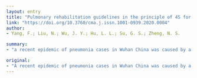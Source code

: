 ```yaml
---
layout: entry
title: "Pulmonary rehabilitation guidelines in the principle of 4S for patients infected with 2019 novel coronavirus (2019-nCoV)"
link: "https://doi.org/10.3760/cma.j.issn.1001-0939.2020.0004"
author:
- Yang, F.; Liu, N.; Wu, J. Y.; Hu, L. L.; Su, G. S.; Zheng, N. S.

summary:
- "a recent epidemic of pneumonia cases in Wuhan China was caused by a novel coronavirus with strong infectivity. The article provides the pulmonary rehabilitation (PR) methods in the principle of 4S. It shows how to establish a ventilative and convectional PR environment to prevent the spread of virus through droplets. This article provides how to clean and disinfect the PR environment. In the article, the authors show how to set a ventilation system to prevent spread of the virus."

original:
- "A recent epidemic of pneumonia cases in Wuhan China was caused by a novel coronavirus with strong infectivity, the 2019 novel coronavirus (2019-nCoV). The article provides the pulmonary rehabilitation (PR) methods in the principle of 4S (simple, safe, satisfy, save) for patients with pneumonia caused by the novel coronavirus, shows how to establish a ventilative and convectional PR environment to prevent the spread of virus through droplets, how to guide the patients to carry out PR, how to carry out respiratory muscle training, effective cough, expectoration, sneeze, general exercise, digestive function rehabilitation and psychological rehabilitation, and how to clean and disinfect the PR environment."
---
```


